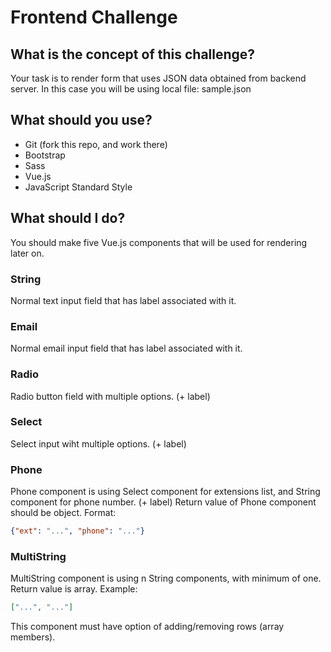 # Frontend Challenge

## What is the concept of this challenge?
Your task is to render form that uses JSON data obtained from backend server. In this case you will be using local file: sample.json

## What should you use?
- Git (fork this repo, and work there)
- Bootstrap
- Sass
- Vue.js
- JavaScript Standard Style

## What should I do?
You should make five Vue.js components that will be used for rendering later on.

### String
Normal text input field that has label associated with it.

### Email
Normal email input field that has label associated with it.

### Radio
Radio button field with multiple options. (+ label)

### Select
Select input wiht multiple options. (+ label)

### Phone
Phone component is using Select component for extensions list, and String component for phone number. (+ label)
Return value of Phone component should be object. Format:
```json
{"ext": "...", "phone": "..."}
```

### MultiString
MultiString component is using n String components, with minimum of one. Return value is array. Example:
```json
["...", "..."]
```
This component must have option of adding/removing rows (array members).


